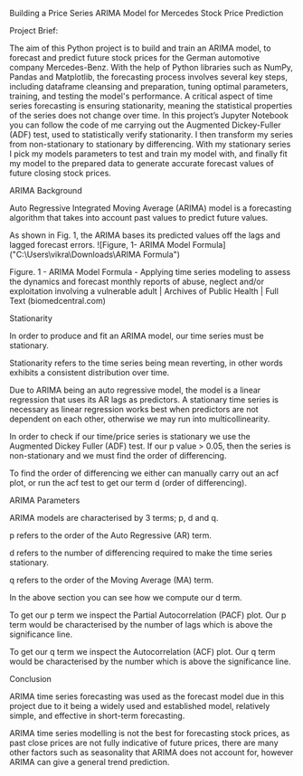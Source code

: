 Building a Price Series ARIMA Model for Mercedes Stock Price Prediction 

 

Project Brief: 

The aim of this Python project is to build and train an ARIMA model, to forecast and predict future stock prices for the German automotive company Mercedes-Benz. With the help of Python libraries such as NumPy, Pandas and Matplotlib, the forecasting process involves several key steps, including dataframe cleansing and preparation, tuning optimal parameters, training, and testing the model's performance. A critical aspect of time series forecasting is ensuring stationarity, meaning the statistical properties of the series does not change over time. In this project’s Jupyter Notebook you can follow the code of me carrying out the Augmented Dickey-Fuller (ADF) test, used to statistically verify stationarity. I then transform my series from non-stationary to stationary by differencing. With my stationary series I pick my models parameters to test and train my model with, and finally fit my model to the prepared data to generate accurate forecast values of future closing stock prices. 

 

ARIMA Background 

Auto Regressive Integrated Moving Average (ARIMA) model is a forecasting algorithm that takes into account past values to predict future values. 

As shown in Fig. 1, the ARIMA bases its predicted values off the lags and lagged forecast errors. 
![Figure, 1- ARIMA Model Formula]("C:\Users\vikra\Downloads\ARIMA Formula")

 

 

Figure. 1 - ARIMA Model Formula - Applying time series modeling to assess the dynamics and forecast monthly reports of abuse, neglect and/or exploitation involving a vulnerable adult | Archives of Public Health | Full Text (biomedcentral.com) 

 

Stationarity 

In order to produce and fit an ARIMA model, our time series must be stationary. 

Stationarity refers to the time series being mean reverting, in other words exhibits a consistent distribution over time. 

Due to ARIMA being an auto regressive model, the model is a linear regression that uses its AR lags as predictors. A stationary time series is necessary as linear regression works best when predictors are not dependent on each other, otherwise we may run into multicollinearity. 

In order to check if our time/price series is stationary we use the Augmented Dickey Fuller (ADF) test. If our p value > 0.05, then the series is non-stationary and we must find the order of differencing. 

To find the order of differencing we either can manually carry out an acf plot, or run the acf test to get our term d (order of differencing). 

 

ARIMA Parameters 

ARIMA models are characterised by 3 terms; p, d and q. 

p refers to the order of the Auto Regressive (AR) term. 

d refers to the number of differencing required to make the time series stationary. 

q refers to the order of the Moving Average (MA) term. 

In the above section you can see how we compute our d term. 

To get our p term we inspect the Partial Autocorrelation (PACF) plot.  Our p term would be characterised by the number of lags which is above the significance line. 

To get our q term we inspect the Autocorrelation (ACF) plot. Our q term would be characterised by the number which is above the significance line. 

 

Conclusion 

ARIMA time series forecasting was used as the forecast model due in this project due to it being a widely used and established model, relatively simple, and effective in short-term forecasting. 

ARIMA time series modelling is not the best for forecasting stock prices, as past close prices are not fully indicative of future prices, there are many other factors such as seasonality that ARIMA does not account for, however ARIMA can give a general trend prediction. 

 
